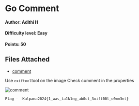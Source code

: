 # Go Comment 
#### Author: Adithi H
#### Difficulty level: Easy
#### Points: 50

## Files Attached 
* [comment](/Go%20Comment/go_comment.jpg)

Use `exiftool`tool on the image
Check comment in the properties

![comment]([/z_images/comment.png](https://github.com/IEEE-PESIT-Student-Branch/kalpana2024/blob/ca09b6718b7b2e71f9ef7cf14e1dad8b2f74ce36/Kalpana2024-Magical-Contest-Official-Writeups/z_images/comment.png)https://github.com/IEEE-PESIT-Student-Branch/kalpana2024/blob/ca09b6718b7b2e71f9ef7cf14e1dad8b2f74ce36/Kalpana2024-Magical-Contest-Official-Writeups/z_images/comment.png)

`Flag -  Kalpana2024{1_was_ta1k1ng_ab0ut_3xift00l_c0mm3nt}`
